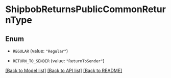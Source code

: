 # ShipbobReturnsPublicCommonReturnType

## Enum


* `REGULAR` (value: `"Regular"`)

* `RETURN_TO_SENDER` (value: `"ReturnToSender"`)


[[Back to Model list]](../README.md#documentation-for-models) [[Back to API list]](../README.md#documentation-for-api-endpoints) [[Back to README]](../README.md)


